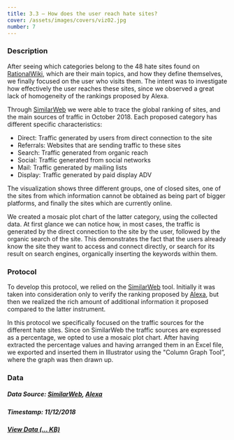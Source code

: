 ```yaml
---
title: 3.3 – How does the user reach hate sites?
cover: /assets/images/covers/viz02.jpg
number: 7
---
```


### Description 

After seeing which categories belong to the 48 hate sites found on [RationalWiki](https://rationalwiki.org/wiki/Category:Internet_hate_sites), which are their main topics, and how they define themselves, we finally focused on the user who visits them.
The intent was to investigate how effectively the user reaches these sites, since we observed a great lack of homogeneity of the rankings proposed by Alexa.

Through [SimilarWeb](https://www.similarweb.com/) we were able to trace the global ranking of sites, and the main sources of traffic in October 2018. 
Each proposed category has different specific characteristics:

* Direct: Traffic generated by users from direct connection to the site
* Referrals: Websites that are sending traffic to these sites
* Search: Traffic generated from organic reach
* Social: Traffic generated from social networks
* Mail: Traffic generated by mailing lists
* Display: Traffic generated by paid display ADV

The visualization shows three different groups, one of closed sites, one of the sites from which information cannot be obtained as being part of bigger platforms, and finally the sites which are currently online.

We created a mosaic plot chart of the latter category, using the collected data. 
At first glance we can notice how, in most cases, the traffic is generated by the direct connection to the site by the user, followed by the organic search of the site. This demonstrates the fact that the users already know the site they want to access and connect directly, or search for its result on search engines, organically inserting the keywords within them.


### Protocol

To develop this protocol, we relied on the [SimilarWeb](https://www.similarweb.com/) tool. Initially it was taken into consideration only to verify the ranking proposed by [Alexa](https://www.alexa.com/), but then we realized the rich amount of additional information it proposed compared to the latter instrument.

In this protocol we specifically focused on the traffic sources for the different hate sites.
Since on SimilarWeb the traffic sources are expressed as a percentage, we opted to use a mosaic plot chart. After having extracted the percentage values and having arranged them in an Excel file, we exported and inserted them in Illustrator using the "Column Graph Tool”, where the graph was then drawn up.


### Data
##### Data Source: [SimilarWeb](https://www.similarweb.com/), [Alexa](https://www.alexa.com/)
##### Timestamp: 11/12/2018
##### [View Data (... KB)](http://densitydesign.org/)
